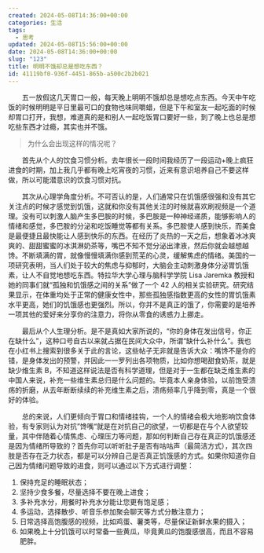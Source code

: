 ```yaml
---
created: 2024-05-08T14:36:00+00:00
categories: 生活
tags:
  - 思考
updated: 2024-05-08T15:56:00+00:00
date: 2024-05-08T14:36:00+00:00
slug: "123"
title: 明明不饿却总是想吃东西？
id: 41119bf0-936f-4451-865b-a500c2b2b021
---
```


&emsp;&emsp;五一放假这几天胃口一般，每天晚上明明不饿却总是想吃点东西。今天中午吃饭的时候明明是平日里最可口的食物也味同嚼蜡，但是下午和室友一起吃面的时候却胃口打开，我想，难道真的是和别人一起吃饭胃口要好一些，到了晚上也总是想吃些东西才过瘾，其实也并不饿。

> 为什么会出现这样的情况呢？

&emsp;&emsp;首先从个人的饮食习惯分析。去年很长一段时间我经历了一段运动+晚上疯狂进食的时期，加上我几乎都有晚上吃宵夜的习惯，近来有意识培养自己不要这样做，所以可能潜意识的饮食习惯对抗。

&emsp;&emsp;其次从心理学角度分析。不可否认的是，人们通常只在饥饿感很强和没有其它关注点的时候才感觉到饥饿，这就和你没有其他关注的时候就喜欢刷视频是一个道理。没有可以刺激人脑产生多巴胺的时候，多巴胺是一种神经递质，能够影响人的情绪和感觉，多巴胺的分泌和吃饭睡觉等都有关系。多巴胺使人感到快乐，而美食是最便捷且最快能让人感到快乐的东西。在经历了炎热的一天之后，想象着冰冰爽爽的、甜甜蜜蜜的冰淇淋奶茶等，嘴巴不知不觉分泌出津液，然后你就会越想越馋。不断填满的胃，就像慢慢填满你感到荒芜的心灵，缓解焦虑的情绪。美国的一项研究表明，当人们处于较大的焦虑与抑郁时，大脑会主动刺激身体分泌胃饥饿素，让人不自觉地想吃东西。特拉华大学心理与脑科学学院 Lisa Jaremka 教授和她的同事们就“孤独和饥饿感之间的关系”做了一个 42 人的相关实验研究。研究结果显示，在体重均处于正常的健康女性中，那些孤独感指数更高的女性的胃饥饿素水平更高，她们的饥饿感也更强烈。所以，你并不是真正的饿了，你需要的是培养一项其他的爱好来分享你的注意力，将你从零食的诱惑力上挪走。

&emsp;&emsp;最后从个人生理分析。是不是真如大家所说的，“你的身体在发出信号，你正在缺什么”，这种口号自古以来就占据在民间大众中，所谓“缺什么补什么”。我也在小红书上搜索到很多关于此的言论，这些帖子无非就是告诉大众：嘴馋不是你的错，是身体发出的预警，并因此一一罗列出各项物质，比如你想喝甜食奶茶，就是缺少维生素 B，不知道这样说法是否有科学道理，但是对于一生都在缺乏维生素的中国人来说，补充一些维生素总归是什么问题的。毕竟本人亲身体验，以前饱受溃疡的折磨，从去年断断续续的补充维生素之后，溃疡频率几乎降到零，真是一个很好的体验。

&emsp;&emsp;总的来说，人们更倾向于胃口和情绪挂钩，一个人的情绪会极大地影响饮食体验，有专家则认为对抗”馋嘴“就是在对抗自己的欲望，一切都是在与个人欲望较量，其中伴随着心情焦虑、心理压力等问题，那如何判断自己存在真正的饥饿感还是因为情绪所导致的？首先你可以听听肚子是否有咕咕声（最简洁方式），其次四肢是否存在乏力状态，都是可以分辨自己是否真正饥饿感的方式。如果你知道你自己因为情绪问题导致的进食，则可以通过以下方式进行调整：

1. 保持充足的睡眠状态；
2. 坚持少食多餐，尽量选择不要在晚上进食；
3. 多补充水分，用餐时补充水分能让您更有饱足感；
4. 多运动，选择散步、听音乐参加聚会聊天等方式分散注意力；
5. 日常选择高饱腹感的视频，比如鸡蛋、薯类等，尽量保证新鲜水果的摄入；
6. 如果晚上十分饥饿可以时常备一些黄瓜，毕竟黄瓜的饱腹感很高，而且不容易肥胖。
